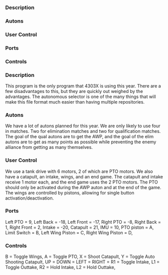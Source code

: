 ### Description
### Autons
### User Control
### Ports 
### Controls

### Description
This program is the only program that 4303X is using this year. There are a few disadvantages to this, but they are quickly out weighed by the advantages. The autonomous selector is one of the many things that will make this file format much easier than having multiple repositories.

### Autons
We have a lot of autons planned for this year. We are only likely to use four in matches. Two for elimination matches and two for qualification matches. The goal of the qual autons are to get the AWP, and the goal of the elim autons are to get as many points as possible while preventing the enemy alliance from getting as many themselves.

### User Control
We use a tank drive with 6 motors, 2 of which are PTO motors. We also have a catapult, an intake, wings, and an end game. The catapult and intake receive 1 motor each, and the end game uses the 2 PTO motors. The PTO should only be activated during the AWP auton and at the end of the game. The wings are controlled by pistons, allowing for single button activation/deactivation.

### Ports
Left PTO = 9,
Left Back = -18,
Left Front = -17,
Right PTO = -8,
Right Back = 1,
Right Front = 2,
Intake = -20,
Catapult = 21,
IMU = 10,
PTO piston = A,
Limit Switch = B,
Left Wing Piston  = C,
Right Wing Piston  = D,

### Controls
B = Toggle Wings,
A = Toggle PTO,
X = Shoot Catapult,
Y = Toggle Auto Shooting Catapult,
UP = 
DOWN = 
LEFT = 
RIGHT = 
R1 = Toggle Intake,
L1 = Toggle Outtake,
R2 = Hold Intake,
L2 = Hold Outtake,